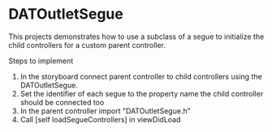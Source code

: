 DATOutletSegue
==============

This projects demonstrates how to use a subclass of a segue to initialize the child controllers for a custom parent controller. 

Steps to implement

1. In the storyboard connect parent controller to child controllers using the DATOutletSegue.
2. Set the identifier of each segue to the property name the child controller should be connected too
3. In the parent controller import "DATOutletSegue.h"
4. Call [self loadSegueControllers] in viewDidLoad


